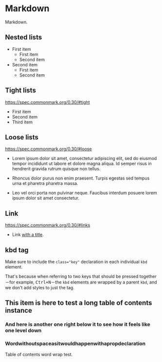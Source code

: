 # Markdown

<p class="description">Markdown.</p>

## Nested lists

- First item
  - First item
  - Second item
- Second item
  - First item
  - Second item

## Tight lists

https://spec.commonmark.org/0.30/#tight

- First item
- Second item
- Third item

## Loose lists

https://spec.commonmark.org/0.30/#loose

- Lorem ipsum dolor sit amet, consectetur adipiscing elit, sed do eiusmod tempor incididunt ut labore et dolore magna aliqua. Id semper risus in hendrerit gravida rutrum quisque non tellus.

- Rhoncus dolor purus non enim praesent. Turpis egestas sed tempus urna et pharetra pharetra massa.

- Leo vel orci porta non pulvinar neque. Faucibus interdum posuere lorem ipsum dolor sit amet consectetur.

## Link

https://spec.commonmark.org/0.30/#links

- Link [with a title](#link 'Stay on the same page').

## kbd tag

Make sure to include the `class="key"` declaration in each individual `kbd` element.

That's because when referring to two keys that should be pressed together－for example, <kbd><kbd class="key">Ctrl</kbd>+<kbd class="key">N</kbd></kbd>－the `kbd` elements are wrapped by a parent `kbd`, and we don't add styles to just the tag.

## This item is here to test a long table of contents instance

### And here is another one right below it to see how it feels like one level down

### Wordwithoutspaceasitwouldhappenwithapropdeclaration

Table of contents word wrap test.

